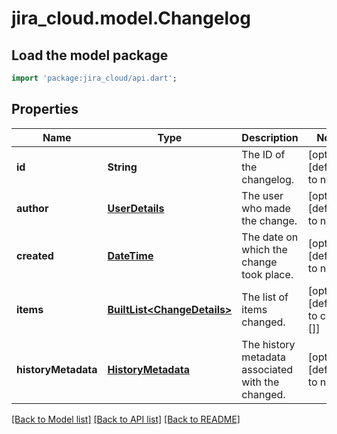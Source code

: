 # jira_cloud.model.Changelog

## Load the model package
```dart
import 'package:jira_cloud/api.dart';
```

## Properties
Name | Type | Description | Notes
------------ | ------------- | ------------- | -------------
**id** | **String** | The ID of the changelog. | [optional] [default to null]
**author** | [**UserDetails**](UserDetails.md) | The user who made the change. | [optional] [default to null]
**created** | [**DateTime**](DateTime.md) | The date on which the change took place. | [optional] [default to null]
**items** | [**BuiltList&lt;ChangeDetails&gt;**](ChangeDetails.md) | The list of items changed. | [optional] [default to const []]
**historyMetadata** | [**HistoryMetadata**](HistoryMetadata.md) | The history metadata associated with the changed. | [optional] [default to null]

[[Back to Model list]](../README.md#documentation-for-models) [[Back to API list]](../README.md#documentation-for-api-endpoints) [[Back to README]](../README.md)


